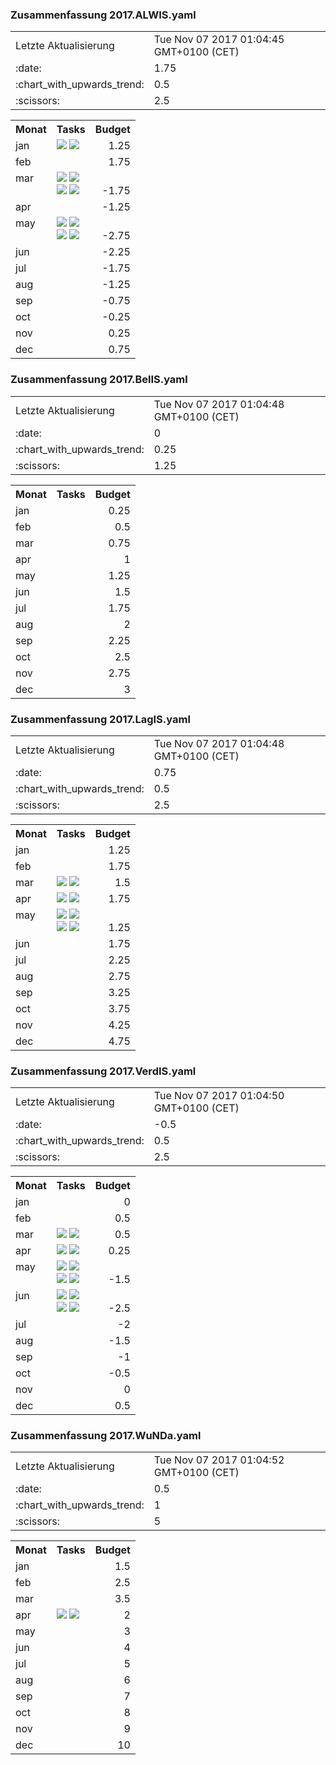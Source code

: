 

### Zusammenfassung 2017.ALWIS.yaml
<table>
            <tr>
                <td>Letzte Aktualisierung</td><td>Tue Nov 07 2017 01:04:45 GMT+0100 (CET)</td>
            </tr>
            <tr>
                <td>:date:</td><td>1.75</td>
            </tr>
            <tr>
                <td> :chart_with_upwards_trend: </td><td>0.5</td>
            </tr>
            <tr>
                <td>:scissors:</td><td>2.5</td>
            </tr>
        </table>

 <table>
                        <tr>
                            <th valign="top" align="left">Monat</th>
                            <th valign="top" align="left">Tasks</th>
                            <th valign="bottom" align="right">Budget</th>
                            </tr>
        
<tr>
                                <td valign="top">jan</td>
                            <td>
<a target="_blank" href="https://github.com/cismet/wupp/issues/1043"><img src="https://img.shields.io/badge/%231043%20-Billing%20%20%20Rechnungsanlage%20ben%C3%B6tigt%20Trennung%20der%20Baulasten%20und%20der%20Katasterausz%C3%BCg%E2%80%A6%09%09%09%09-green.svg?style=flat?maxAge=1"/></a>
<a target="_blank" href="https://github.com/cismet/wupp/issues/1043"><img src="https://img.shields.io/badge/cons%20-1-yellow.svg?style=flat?maxAge=1"/></a>
<br>
</td>
                            <td align="right" valign="bottom">1.25</td>
                    </tr>
<tr>
                                <td valign="top">feb</td>
                            <td>
</td>
                            <td align="right" valign="bottom">1.75</td>
                    </tr>
<tr>
                                <td valign="top">mar</td>
                            <td>
<a target="_blank" href="https://github.com/cismet/wupp/issues/1118"><img src="https://img.shields.io/badge/%231118%20-Vermessungsunterlagenportal%3A%20unerwarteter%20Fehler%20ist%20beim%20Ausf%C3%BChren%20des%20Tasks%20NA%E2%80%A6%09%09%09%09-green.svg?style=flat?maxAge=1"/></a>
<a target="_blank" href="https://github.com/cismet/wupp/issues/1118"><img src="https://img.shields.io/badge/cons%20-1-yellow.svg?style=flat?maxAge=1"/></a>
<br>
<a target="_blank" href="https://github.com/cismet/wupp/issues/1059"><img src="https://img.shields.io/badge/%231059%20-Anbindung%20Bestellformular%20Amtliche%20Basiskarte%20(ABK)%20(3%20MT)%09%09%09%09-green.svg?style=flat?maxAge=1"/></a>
<a target="_blank" href="https://github.com/cismet/wupp/issues/1059"><img src="https://img.shields.io/badge/cons%20-3-yellow.svg?style=flat?maxAge=1"/></a>
<br>
</td>
                            <td align="right" valign="bottom">-1.75</td>
                    </tr>
<tr>
                                <td valign="top">apr</td>
                            <td>
</td>
                            <td align="right" valign="bottom">-1.25</td>
                    </tr>
<tr>
                                <td valign="top">may</td>
                            <td>
<a target="_blank" href="https://github.com/cismet/wupp/issues/1150"><img src="https://img.shields.io/badge/%231150%20-Nutzername%20in%20WuNDa%20an%203A%20Server%20durchreichen%3F%20(0%2C5%20MT)%09%09%09%09-green.svg?style=flat?maxAge=1"/></a>
<a target="_blank" href="https://github.com/cismet/wupp/issues/1150"><img src="https://img.shields.io/badge/cons%20-0.5-yellow.svg?style=flat?maxAge=1"/></a>
<br>
<a target="_blank" href="https://github.com/cismet/wupp/issues/1149"><img src="https://img.shields.io/badge/%231149%20-Sammelissue%20und%20ToDo%09%09%09%09-green.svg?style=flat?maxAge=1"/></a>
<a target="_blank" href="https://github.com/cismet/wupp/issues/1149"><img src="https://img.shields.io/badge/cons%20-1.5-orange.svg?style=flat?maxAge=1"/></a>
<br>
</td>
                            <td align="right" valign="bottom">-2.75</td>
                    </tr>
<tr>
                                <td valign="top">jun</td>
                            <td>
</td>
                            <td align="right" valign="bottom">-2.25</td>
                    </tr>
<tr>
                                <td valign="top">jul</td>
                            <td>
</td>
                            <td align="right" valign="bottom">-1.75</td>
                    </tr>
<tr>
                                <td valign="top">aug</td>
                            <td>
</td>
                            <td align="right" valign="bottom">-1.25</td>
                    </tr>
<tr>
                                <td valign="top">sep</td>
                            <td>
</td>
                            <td align="right" valign="bottom">-0.75</td>
                    </tr>
<tr>
                                <td valign="top">oct</td>
                            <td>
</td>
                            <td align="right" valign="bottom">-0.25</td>
                    </tr>
<tr>
                                <td valign="top">nov</td>
                            <td>
</td>
                            <td align="right" valign="bottom">0.25</td>
                    </tr>
<tr>
                                <td valign="top">dec</td>
                            <td>
</td>
                            <td align="right" valign="bottom">0.75</td>
                    </tr>
</table>


### Zusammenfassung 2017.BelIS.yaml
<table>
            <tr>
                <td>Letzte Aktualisierung</td><td>Tue Nov 07 2017 01:04:48 GMT+0100 (CET)</td>
            </tr>
            <tr>
                <td>:date:</td><td>0</td>
            </tr>
            <tr>
                <td> :chart_with_upwards_trend: </td><td>0.25</td>
            </tr>
            <tr>
                <td>:scissors:</td><td>1.25</td>
            </tr>
        </table>

 <table>
                        <tr>
                            <th valign="top" align="left">Monat</th>
                            <th valign="top" align="left">Tasks</th>
                            <th valign="bottom" align="right">Budget</th>
                            </tr>
        
<tr>
                                <td valign="top">jan</td>
                            <td>
</td>
                            <td align="right" valign="bottom">0.25</td>
                    </tr>
<tr>
                                <td valign="top">feb</td>
                            <td>
</td>
                            <td align="right" valign="bottom">0.5</td>
                    </tr>
<tr>
                                <td valign="top">mar</td>
                            <td>
</td>
                            <td align="right" valign="bottom">0.75</td>
                    </tr>
<tr>
                                <td valign="top">apr</td>
                            <td>
</td>
                            <td align="right" valign="bottom">1</td>
                    </tr>
<tr>
                                <td valign="top">may</td>
                            <td>
</td>
                            <td align="right" valign="bottom">1.25</td>
                    </tr>
<tr>
                                <td valign="top">jun</td>
                            <td>
</td>
                            <td align="right" valign="bottom">1.5</td>
                    </tr>
<tr>
                                <td valign="top">jul</td>
                            <td>
</td>
                            <td align="right" valign="bottom">1.75</td>
                    </tr>
<tr>
                                <td valign="top">aug</td>
                            <td>
</td>
                            <td align="right" valign="bottom">2</td>
                    </tr>
<tr>
                                <td valign="top">sep</td>
                            <td>
</td>
                            <td align="right" valign="bottom">2.25</td>
                    </tr>
<tr>
                                <td valign="top">oct</td>
                            <td>
</td>
                            <td align="right" valign="bottom">2.5</td>
                    </tr>
<tr>
                                <td valign="top">nov</td>
                            <td>
</td>
                            <td align="right" valign="bottom">2.75</td>
                    </tr>
<tr>
                                <td valign="top">dec</td>
                            <td>
</td>
                            <td align="right" valign="bottom">3</td>
                    </tr>
</table>


### Zusammenfassung 2017.LagIS.yaml
<table>
            <tr>
                <td>Letzte Aktualisierung</td><td>Tue Nov 07 2017 01:04:48 GMT+0100 (CET)</td>
            </tr>
            <tr>
                <td>:date:</td><td>0.75</td>
            </tr>
            <tr>
                <td> :chart_with_upwards_trend: </td><td>0.5</td>
            </tr>
            <tr>
                <td>:scissors:</td><td>2.5</td>
            </tr>
        </table>

 <table>
                        <tr>
                            <th valign="top" align="left">Monat</th>
                            <th valign="top" align="left">Tasks</th>
                            <th valign="bottom" align="right">Budget</th>
                            </tr>
        
<tr>
                                <td valign="top">jan</td>
                            <td>
</td>
                            <td align="right" valign="bottom">1.25</td>
                    </tr>
<tr>
                                <td valign="top">feb</td>
                            <td>
</td>
                            <td align="right" valign="bottom">1.75</td>
                    </tr>
<tr>
                                <td valign="top">mar</td>
                            <td>
<a target="_blank" href="https://github.com/cismet/wupp/issues/1104"><img src="https://img.shields.io/badge/%231104%20-Lagis%3A%20Erweiterung%20Baulasten%20(0%2C75%20MT)%09%09%09%09-green.svg?style=flat?maxAge=1"/></a>
<a target="_blank" href="https://github.com/cismet/wupp/issues/1104"><img src="https://img.shields.io/badge/cons%20-0.75-orange.svg?style=flat?maxAge=1"/></a>
<br>
</td>
                            <td align="right" valign="bottom">1.5</td>
                    </tr>
<tr>
                                <td valign="top">apr</td>
                            <td>
<a target="_blank" href="https://github.com/cismet/wupp/issues/1106"><img src="https://img.shields.io/badge/%231106%20-Lagis%3A%20Abteilungs%20IX%20Flurst%C3%BCck%20wird%20kein%20Datum%20der%20Historie%20eingetragen%20(0%2C25%20MT%E2%80%A6%09%09%09%09-green.svg?style=flat?maxAge=1"/></a>
<a target="_blank" href="https://github.com/cismet/wupp/issues/1106"><img src="https://img.shields.io/badge/cons%20-0.25-yellow.svg?style=flat?maxAge=1"/></a>
<br>
</td>
                            <td align="right" valign="bottom">1.75</td>
                    </tr>
<tr>
                                <td valign="top">may</td>
                            <td>
<a target="_blank" href="https://github.com/cismet/wupp/issues/1107"><img src="https://img.shields.io/badge/%231107%20-Lagis%3A%20Abt.%20IX%20Flurst%C3%BCcke%20als%20extra%20Layer.%09%09%09%09-green.svg?style=flat?maxAge=1"/></a>
<a target="_blank" href="https://github.com/cismet/wupp/issues/1107"><img src="https://img.shields.io/badge/cons%20-0-yellowgreen.svg?style=flat?maxAge=1"/></a>
<br>
<a target="_blank" href="https://github.com/cismet/wupp/issues/1105"><img src="https://img.shields.io/badge/%231105%20-Lagis%3A%20Plausibilit%C3%A4t%20historische%20Flurst%C3%BCcke%20(1%20MT)%09%09%09%09-green.svg?style=flat?maxAge=1"/></a>
<a target="_blank" href="https://github.com/cismet/wupp/issues/1105"><img src="https://img.shields.io/badge/cons%20-1-yellow.svg?style=flat?maxAge=1"/></a>
<br>
</td>
                            <td align="right" valign="bottom">1.25</td>
                    </tr>
<tr>
                                <td valign="top">jun</td>
                            <td>
</td>
                            <td align="right" valign="bottom">1.75</td>
                    </tr>
<tr>
                                <td valign="top">jul</td>
                            <td>
</td>
                            <td align="right" valign="bottom">2.25</td>
                    </tr>
<tr>
                                <td valign="top">aug</td>
                            <td>
</td>
                            <td align="right" valign="bottom">2.75</td>
                    </tr>
<tr>
                                <td valign="top">sep</td>
                            <td>
</td>
                            <td align="right" valign="bottom">3.25</td>
                    </tr>
<tr>
                                <td valign="top">oct</td>
                            <td>
</td>
                            <td align="right" valign="bottom">3.75</td>
                    </tr>
<tr>
                                <td valign="top">nov</td>
                            <td>
</td>
                            <td align="right" valign="bottom">4.25</td>
                    </tr>
<tr>
                                <td valign="top">dec</td>
                            <td>
</td>
                            <td align="right" valign="bottom">4.75</td>
                    </tr>
</table>


### Zusammenfassung 2017.VerdIS.yaml
<table>
            <tr>
                <td>Letzte Aktualisierung</td><td>Tue Nov 07 2017 01:04:50 GMT+0100 (CET)</td>
            </tr>
            <tr>
                <td>:date:</td><td>-0.5</td>
            </tr>
            <tr>
                <td> :chart_with_upwards_trend: </td><td>0.5</td>
            </tr>
            <tr>
                <td>:scissors:</td><td>2.5</td>
            </tr>
        </table>

 <table>
                        <tr>
                            <th valign="top" align="left">Monat</th>
                            <th valign="top" align="left">Tasks</th>
                            <th valign="bottom" align="right">Budget</th>
                            </tr>
        
<tr>
                                <td valign="top">jan</td>
                            <td>
</td>
                            <td align="right" valign="bottom">0</td>
                    </tr>
<tr>
                                <td valign="top">feb</td>
                            <td>
</td>
                            <td align="right" valign="bottom">0.5</td>
                    </tr>
<tr>
                                <td valign="top">mar</td>
                            <td>
<a target="_blank" href="https://github.com/cismet/wupp/issues/1120"><img src="https://img.shields.io/badge/%231120%20-Integration%20der%20Funktionalit%C3%A4t%20in%20VERDIS%20(0%2C5MT)%09%09%09%09-green.svg?style=flat?maxAge=1"/></a>
<a target="_blank" href="https://github.com/cismet/wupp/issues/1120"><img src="https://img.shields.io/badge/cons%20-0.5-yellow.svg?style=flat?maxAge=1"/></a>
<br>
</td>
                            <td align="right" valign="bottom">0.5</td>
                    </tr>
<tr>
                                <td valign="top">apr</td>
                            <td>
<a target="_blank" href="https://github.com/cismet/wupp/issues/1130"><img src="https://img.shields.io/badge/%231130%20-VerdIS%20%20%20Versickerungsgenehmigungen%3A%20Einspielen%20von%20Geometrien%20zu%20Versickerungsg%E2%80%A6%09%09%09%09-green.svg?style=flat?maxAge=1"/></a>
<a target="_blank" href="https://github.com/cismet/wupp/issues/1130"><img src="https://img.shields.io/badge/cons%20-0.75-yellowgreen.svg?style=flat?maxAge=1"/></a>
<br>
</td>
                            <td align="right" valign="bottom">0.25</td>
                    </tr>
<tr>
                                <td valign="top">may</td>
                            <td>
<a target="_blank" href="https://github.com/cismet/wupp/issues/1102"><img src="https://img.shields.io/badge/%231102%20-verdis%3A%20Punktvereinigung%20beim%20Speichern%20(2MT)%09%09%09%09-green.svg?style=flat?maxAge=1"/></a>
<a target="_blank" href="https://github.com/cismet/wupp/issues/1102"><img src="https://img.shields.io/badge/cons%20-2-orange.svg?style=flat?maxAge=1"/></a>
<br>
<a target="_blank" href="https://github.com/cismet/wupp/issues/1103"><img src="https://img.shields.io/badge/%231103%20-verdis%3A%20Anpassung%20Fronterzeugung%20(0%2C25MT)%09%09%09%09-green.svg?style=flat?maxAge=1"/></a>
<a target="_blank" href="https://github.com/cismet/wupp/issues/1103"><img src="https://img.shields.io/badge/cons%20-0.25-yellow.svg?style=flat?maxAge=1"/></a>
<br>
</td>
                            <td align="right" valign="bottom">-1.5</td>
                    </tr>
<tr>
                                <td valign="top">jun</td>
                            <td>
<a target="_blank" href="https://github.com/cismet/wupp/issues/1057"><img src="https://img.shields.io/badge/%231057%20-Druckfunktion%20in%20verdis%20einbauen%20und%20testen%20(1%2C25MT)%09%09%09%09-green.svg?style=flat?maxAge=1"/></a>
<a target="_blank" href="https://github.com/cismet/wupp/issues/1057"><img src="https://img.shields.io/badge/cons%20-1.25-orange.svg?style=flat?maxAge=1"/></a>
<br>
<a target="_blank" href="https://github.com/cismet/wupp/issues/1100"><img src="https://img.shields.io/badge/%231100%20-verdis%3A%20Scrollrichtung%20konfigurierbar%20machen%20(0%2C25MT)%09%09%09%09-green.svg?style=flat?maxAge=1"/></a>
<a target="_blank" href="https://github.com/cismet/wupp/issues/1100"><img src="https://img.shields.io/badge/cons%20-0.25-yellow.svg?style=flat?maxAge=1"/></a>
<br>
</td>
                            <td align="right" valign="bottom">-2.5</td>
                    </tr>
<tr>
                                <td valign="top">jul</td>
                            <td>
</td>
                            <td align="right" valign="bottom">-2</td>
                    </tr>
<tr>
                                <td valign="top">aug</td>
                            <td>
</td>
                            <td align="right" valign="bottom">-1.5</td>
                    </tr>
<tr>
                                <td valign="top">sep</td>
                            <td>
</td>
                            <td align="right" valign="bottom">-1</td>
                    </tr>
<tr>
                                <td valign="top">oct</td>
                            <td>
</td>
                            <td align="right" valign="bottom">-0.5</td>
                    </tr>
<tr>
                                <td valign="top">nov</td>
                            <td>
</td>
                            <td align="right" valign="bottom">0</td>
                    </tr>
<tr>
                                <td valign="top">dec</td>
                            <td>
</td>
                            <td align="right" valign="bottom">0.5</td>
                    </tr>
</table>


### Zusammenfassung 2017.WuNDa.yaml
<table>
            <tr>
                <td>Letzte Aktualisierung</td><td>Tue Nov 07 2017 01:04:52 GMT+0100 (CET)</td>
            </tr>
            <tr>
                <td>:date:</td><td>0.5</td>
            </tr>
            <tr>
                <td> :chart_with_upwards_trend: </td><td>1</td>
            </tr>
            <tr>
                <td>:scissors:</td><td>5</td>
            </tr>
        </table>

 <table>
                        <tr>
                            <th valign="top" align="left">Monat</th>
                            <th valign="top" align="left">Tasks</th>
                            <th valign="bottom" align="right">Budget</th>
                            </tr>
        
<tr>
                                <td valign="top">jan</td>
                            <td>
</td>
                            <td align="right" valign="bottom">1.5</td>
                    </tr>
<tr>
                                <td valign="top">feb</td>
                            <td>
</td>
                            <td align="right" valign="bottom">2.5</td>
                    </tr>
<tr>
                                <td valign="top">mar</td>
                            <td>
</td>
                            <td align="right" valign="bottom">3.5</td>
                    </tr>
<tr>
                                <td valign="top">apr</td>
                            <td>
<a target="_blank" href="https://github.com/cismet/wupp/issues/1136"><img src="https://img.shields.io/badge/%231136%20-Erweiterung%20GUI%20Georeferenzierung%20(2%2C5%20MT)%09%09%09%09-green.svg?style=flat?maxAge=1"/></a>
<a target="_blank" href="https://github.com/cismet/wupp/issues/1136"><img src="https://img.shields.io/badge/cons%20-2.5-orange.svg?style=flat?maxAge=1"/></a>
<br>
</td>
                            <td align="right" valign="bottom">2</td>
                    </tr>
<tr>
                                <td valign="top">may</td>
                            <td>
</td>
                            <td align="right" valign="bottom">3</td>
                    </tr>
<tr>
                                <td valign="top">jun</td>
                            <td>
</td>
                            <td align="right" valign="bottom">4</td>
                    </tr>
<tr>
                                <td valign="top">jul</td>
                            <td>
</td>
                            <td align="right" valign="bottom">5</td>
                    </tr>
<tr>
                                <td valign="top">aug</td>
                            <td>
</td>
                            <td align="right" valign="bottom">6</td>
                    </tr>
<tr>
                                <td valign="top">sep</td>
                            <td>
</td>
                            <td align="right" valign="bottom">7</td>
                    </tr>
<tr>
                                <td valign="top">oct</td>
                            <td>
</td>
                            <td align="right" valign="bottom">8</td>
                    </tr>
<tr>
                                <td valign="top">nov</td>
                            <td>
</td>
                            <td align="right" valign="bottom">9</td>
                    </tr>
<tr>
                                <td valign="top">dec</td>
                            <td>
</td>
                            <td align="right" valign="bottom">10</td>
                    </tr>
</table>
